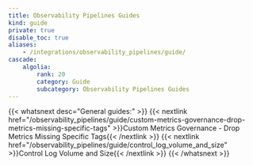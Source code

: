 ```yaml
---
title: Observability Pipelines Guides
kind: guide
private: true
disable_toc: true
aliases:
    - /integrations/observability_pipelines/guide/
cascade:
    algolia:
        rank: 20
        category: Guide
        subcategory: Observability Pipelines Guides
---
```


{{< whatsnext desc="General guides:" >}}
    {{< nextlink href="/observability_pipelines/guide/custom-metrics-governance-drop-metrics-missing-specific-tags" >}}Custom Metrics Governance - Drop Metrics Missing Specific Tags{{< /nextlink >}}
    {{< nextlink href="/observability_pipelines/guide/control_log_volume_and_size" >}}Control Log Volume and Size{{< /nextlink >}}
{{< /whatsnext >}}